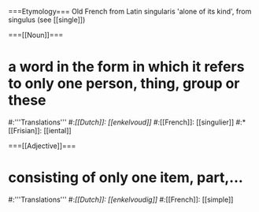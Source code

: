 ===Etymology===
Old French from Latin singularis 'alone of its kind', from singulus (see [[single]])

===[[Noun]]===
# a word in the form in which it refers to only one person, thing, group or these
#:'''Translations'''
#:*[[Dutch]]: [[enkelvoud]]
#:*[[French]]: [[singulier]]
#:*[[Frisian]]: [[iental]]

===[[Adjective]]===
# consisting of only one item, part,...
#:'''Translations'''
#:*[[Dutch]]: [[enkelvoudig]]
#:*[[French]]: [[simple]]